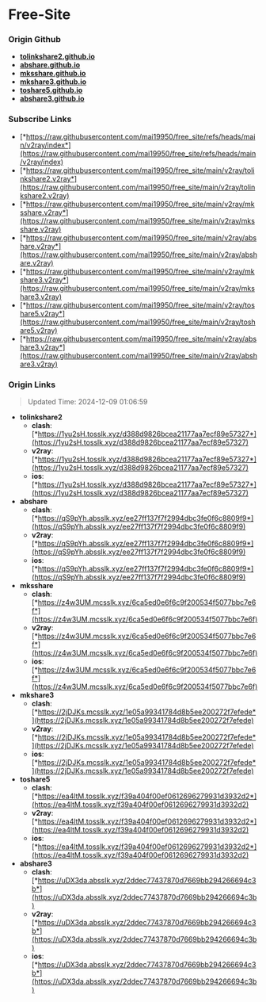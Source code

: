 # Free-Site

### Origin Github

- [**tolinkshare2.github.io**](https://github.com/tolinkshare2/tolinkshare2.github.io)
- [**abshare.github.io**](https://github.com/abshare/abshare.github.io)
- [**mksshare.github.io**](https://github.com/mksshare/mksshare.github.io)
- [**mkshare3.github.io**](https://github.com/mkshare3/mkshare3.github.io)
- [**toshare5.github.io**](https://github.com/toshare5/toshare5.github.io)
- [**abshare3.github.io**](https://github.com/abshare3/abshare3.github.io)

### Subscribe Links

- [*https://raw.githubusercontent.com/mai19950/free_site/refs/heads/main/v2ray/index*](https://raw.githubusercontent.com/mai19950/free_site/refs/heads/main/v2ray/index)
- [*https://raw.githubusercontent.com/mai19950/free_site/main/v2ray/tolinkshare2.v2ray*](https://raw.githubusercontent.com/mai19950/free_site/main/v2ray/tolinkshare2.v2ray)
- [*https://raw.githubusercontent.com/mai19950/free_site/main/v2ray/mksshare.v2ray*](https://raw.githubusercontent.com/mai19950/free_site/main/v2ray/mksshare.v2ray)
- [*https://raw.githubusercontent.com/mai19950/free_site/main/v2ray/abshare.v2ray*](https://raw.githubusercontent.com/mai19950/free_site/main/v2ray/abshare.v2ray)
- [*https://raw.githubusercontent.com/mai19950/free_site/main/v2ray/mkshare3.v2ray*](https://raw.githubusercontent.com/mai19950/free_site/main/v2ray/mkshare3.v2ray)
- [*https://raw.githubusercontent.com/mai19950/free_site/main/v2ray/toshare5.v2ray*](https://raw.githubusercontent.com/mai19950/free_site/main/v2ray/toshare5.v2ray)
- [*https://raw.githubusercontent.com/mai19950/free_site/main/v2ray/abshare3.v2ray*](https://raw.githubusercontent.com/mai19950/free_site/main/v2ray/abshare3.v2ray)

### Origin Links

> Updated Time: 2024-12-09 01:06:59

- **tolinkshare2**
  - **clash**: [*https://1yu2sH.tosslk.xyz/d388d9826bcea21177aa7ecf89e57327*](https://1yu2sH.tosslk.xyz/d388d9826bcea21177aa7ecf89e57327)
  - **v2ray**: [*https://1yu2sH.tosslk.xyz/d388d9826bcea21177aa7ecf89e57327*](https://1yu2sH.tosslk.xyz/d388d9826bcea21177aa7ecf89e57327)
  - **ios**: [*https://1yu2sH.tosslk.xyz/d388d9826bcea21177aa7ecf89e57327*](https://1yu2sH.tosslk.xyz/d388d9826bcea21177aa7ecf89e57327)
- **abshare**
  - **clash**: [*https://qS9pYh.absslk.xyz/ee27ff137f7f2994dbc3fe0f6c8809f9*](https://qS9pYh.absslk.xyz/ee27ff137f7f2994dbc3fe0f6c8809f9)
  - **v2ray**: [*https://qS9pYh.absslk.xyz/ee27ff137f7f2994dbc3fe0f6c8809f9*](https://qS9pYh.absslk.xyz/ee27ff137f7f2994dbc3fe0f6c8809f9)
  - **ios**: [*https://qS9pYh.absslk.xyz/ee27ff137f7f2994dbc3fe0f6c8809f9*](https://qS9pYh.absslk.xyz/ee27ff137f7f2994dbc3fe0f6c8809f9)
- **mksshare**
  - **clash**: [*https://z4w3UM.mcsslk.xyz/6ca5ed0e6f6c9f200534f5077bbc7e6f*](https://z4w3UM.mcsslk.xyz/6ca5ed0e6f6c9f200534f5077bbc7e6f)
  - **v2ray**: [*https://z4w3UM.mcsslk.xyz/6ca5ed0e6f6c9f200534f5077bbc7e6f*](https://z4w3UM.mcsslk.xyz/6ca5ed0e6f6c9f200534f5077bbc7e6f)
  - **ios**: [*https://z4w3UM.mcsslk.xyz/6ca5ed0e6f6c9f200534f5077bbc7e6f*](https://z4w3UM.mcsslk.xyz/6ca5ed0e6f6c9f200534f5077bbc7e6f)
- **mkshare3**
  - **clash**: [*https://2jDJKs.mcsslk.xyz/1e05a99341784d8b5ee200272f7efede*](https://2jDJKs.mcsslk.xyz/1e05a99341784d8b5ee200272f7efede)
  - **v2ray**: [*https://2jDJKs.mcsslk.xyz/1e05a99341784d8b5ee200272f7efede*](https://2jDJKs.mcsslk.xyz/1e05a99341784d8b5ee200272f7efede)
  - **ios**: [*https://2jDJKs.mcsslk.xyz/1e05a99341784d8b5ee200272f7efede*](https://2jDJKs.mcsslk.xyz/1e05a99341784d8b5ee200272f7efede)
- **toshare5**
  - **clash**: [*https://ea4ltM.tosslk.xyz/f39a404f00ef0612696279931d3932d2*](https://ea4ltM.tosslk.xyz/f39a404f00ef0612696279931d3932d2)
  - **v2ray**: [*https://ea4ltM.tosslk.xyz/f39a404f00ef0612696279931d3932d2*](https://ea4ltM.tosslk.xyz/f39a404f00ef0612696279931d3932d2)
  - **ios**: [*https://ea4ltM.tosslk.xyz/f39a404f00ef0612696279931d3932d2*](https://ea4ltM.tosslk.xyz/f39a404f00ef0612696279931d3932d2)
- **abshare3**
  - **clash**: [*https://uDX3da.absslk.xyz/2ddec77437870d7669bb294266694c3b*](https://uDX3da.absslk.xyz/2ddec77437870d7669bb294266694c3b)
  - **v2ray**: [*https://uDX3da.absslk.xyz/2ddec77437870d7669bb294266694c3b*](https://uDX3da.absslk.xyz/2ddec77437870d7669bb294266694c3b)
  - **ios**: [*https://uDX3da.absslk.xyz/2ddec77437870d7669bb294266694c3b*](https://uDX3da.absslk.xyz/2ddec77437870d7669bb294266694c3b)
